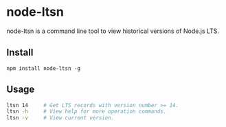 # node-ltsn

node-ltsn is a command line tool to view historical versions of Node.js LTS.

## Install

`npm install node-ltsn -g`

## Usage

```bash
ltsn 14     # Get LTS records with version number >= 14.
ltsn -h     # View help for more operation commands.
ltsn -v     # View current version.
```

